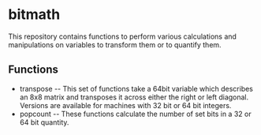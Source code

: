 # bitmath

This repository contains functions to perform various calculations and manipulations on variables
to transform them or to quantify them.

## Functions
- transpose -- This set of functions take a 64bit variable which describes an 8x8 matrix and transposes it across either the right or left diagonal.  Versions are available for machines with 32 bit or 64 bit integers.
- popcount -- These functions calculate the number of set bits in a 32 or 64 bit quantity.
